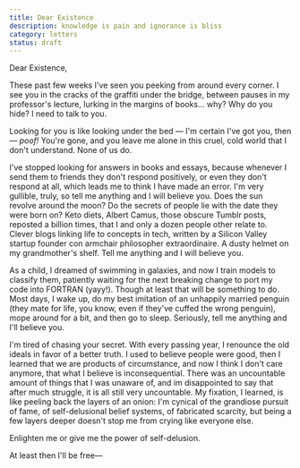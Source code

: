 ```yaml
---
title: Dear Existence
description: knowledge is pain and ignorance is bliss
category: letters
status: draft
---
```


Dear Existence,

These past few weeks I've seen you peeking from around every corner.
I see you in the cracks of the graffiti under the bridge, between pauses in my professor's lecture, lurking in the margins of books... why?
Why do you hide?
I need to talk to you.

Looking for you is like looking under the bed — I'm certain I've got you, then — _poof!_
You're gone, and you leave me alone in this cruel, cold world that I don't understand. 
None of us do. 

I've stopped looking for answers in books and essays, because whenever I send them to friends they don't respond positively, or even they don't respond at all, which leads me to think I have made an error.
I'm very gullible, truly, so tell me anything and I will believe you.
Does the sun revolve around the moon? Do the secrets of people lie with the date they were born on?
Keto diets, Albert Camus, those obscure Tumblr posts, reposted a billion times, that I and only a dozen people other relate to.
Clever blogs linking life to concepts in tech, written by a Silicon Valley startup founder con armchair philosopher extraordinaire. 
A dusty helmet on my grandmother's shelf.
Tell me anything and I will believe you.

As a child, I dreamed of swimming in galaxies, and now I train models to classify them, patiently waiting for the next breaking change to port my code into FORTRAN (yayy!).
Though at least that will be something to do.
Most days, I wake up, do my best imitation of an unhappily married penguin (they mate for life, you know, even if they've cuffed the wrong penguin), mope around for a bit, and then go to sleep.
Seriously, tell me anything and I'll believe you.
 
I'm tired of chasing your secret. 
With every passing year, I renounce the old ideals in favor of a better truth. 
I used to believe people were good, then I learned that we are products of circumstance, and now I think I don't care anymore, that what I believe is inconsequential.
There was an uncountable amount of things that I was unaware of, and im disappointed to say that after much struggle, it is all still very uncountable.
My fixation, I learned, is like peeling back the layers of an onion: I'm cynical of the grandiose pursuit of fame, of self-delusional belief systems, of fabricated scarcity, but being a few layers deeper doesn't stop me from crying like everyone else.

Enlighten me or give me the power of self-delusion.

At least then I'll be free—


